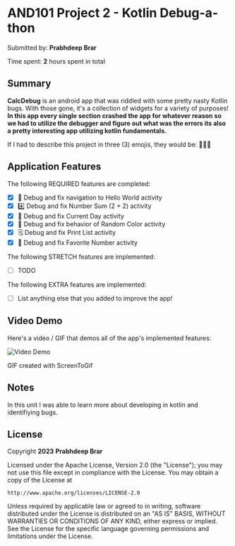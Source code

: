 # AND101 Project 2 - Kotlin Debug-a-thon

Submitted by: **Prabhdeep Brar**

Time spent: **2** hours spent in total

## Summary

**CalcDebug** is an android app that was riddled with some pretty nasty Kotlin bugs.  With those gone, it's a collection of widgets for a variety of purposes!  **In this app every single section crashed the app for whatever reason so we had to utilize the debugger and figure out what was the errors its also a pretty interesting app utilizing kotlin fundamentals.**

If I had to describe this project in three (3) emojis, they would be: **🥶😎🧠**

## Application Features

<!-- (This is a comment) Please be sure to change the [ ] to [x] for any features you completed.  If a feature is not checked [x], you might miss the points for that item! -->

The following REQUIRED features are completed:

- [x] 👋 Debug and fix navigation to Hello World activity
- [x] 4️⃣ Debug and fix Number Sum (2 + 2) activity
- [x] 📅 Debug and fix Current Day activity 
- [x] 🌈 Debug and fix behavior of Random Color activity
- [x] 🗒️ Debug and fix Print List activity
- [x] 💯 Debug and fix Favorite Number activity

The following STRETCH features are implemented:

- [ ] TODO

The following EXTRA features are implemented:

- [ ] List anything else that you added to improve the app!

## Video Demo

Here's a video / GIF that demos all of the app's implemented features:

<img src='https://user-images.githubusercontent.com/96799357/224466186-320a07d2-e33f-4563-829a-24126213bf69.gif' title='Video Demo' width='' alt='Video Demo' />


GIF created with ScreenToGif

<!-- Recommended tools:
- [Kap](https://getkap.co/) for macOS
- [ScreenToGif](https://www.screentogif.com/) for Windows
- [peek](https://github.com/phw/peek) for Linux. -->

## Notes

In this unit I was able to learn more about developing in kotlin and identifiying bugs.

## License

Copyright **2023** **Prabhdeep Brar**

Licensed under the Apache License, Version 2.0 (the "License");
you may not use this file except in compliance with the License.
You may obtain a copy of the License at

    http://www.apache.org/licenses/LICENSE-2.0

Unless required by applicable law or agreed to in writing, software
distributed under the License is distributed on an "AS IS" BASIS,
WITHOUT WARRANTIES OR CONDITIONS OF ANY KIND, either express or implied.
See the License for the specific language governing permissions and
limitations under the License.
